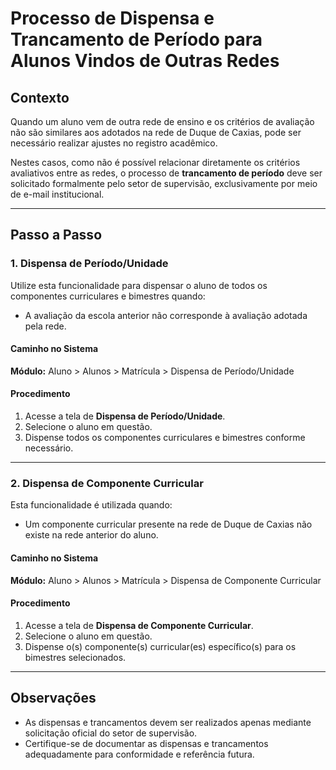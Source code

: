 # Processo de Dispensa e Trancamento de Período para Alunos Vindos de Outras Redes

## Contexto
Quando um aluno vem de outra rede de ensino e os critérios de avaliação não são similares aos adotados na rede de Duque de Caxias, pode ser necessário realizar ajustes no registro acadêmico. 

Nestes casos, como não é possível relacionar diretamente os critérios avaliativos entre as redes, o processo de **trancamento de período** deve ser solicitado formalmente pelo setor de supervisão, exclusivamente por meio de e-mail institucional.

---

## Passo a Passo

### 1. **Dispensa de Período/Unidade**
Utilize esta funcionalidade para dispensar o aluno de todos os componentes curriculares e bimestres quando:
- A avaliação da escola anterior não corresponde à avaliação adotada pela rede.

#### Caminho no Sistema
**Módulo:** Aluno > Alunos > Matrícula > Dispensa de Período/Unidade

#### Procedimento
1. Acesse a tela de **Dispensa de Período/Unidade**.
2. Selecione o aluno em questão.
3. Dispense todos os componentes curriculares e bimestres conforme necessário.

---

### 2. **Dispensa de Componente Curricular**
Esta funcionalidade é utilizada quando:
- Um componente curricular presente na rede de Duque de Caxias não existe na rede anterior do aluno.

#### Caminho no Sistema
**Módulo:** Aluno > Alunos > Matrícula > Dispensa de Componente Curricular

#### Procedimento
1. Acesse a tela de **Dispensa de Componente Curricular**.
2. Selecione o aluno em questão.
3. Dispense o(s) componente(s) curricular(es) específico(s) para os bimestres selecionados.

---

## Observações
- As dispensas e trancamentos devem ser realizados apenas mediante solicitação oficial do setor de supervisão.
- Certifique-se de documentar as dispensas e trancamentos adequadamente para conformidade e referência futura.
